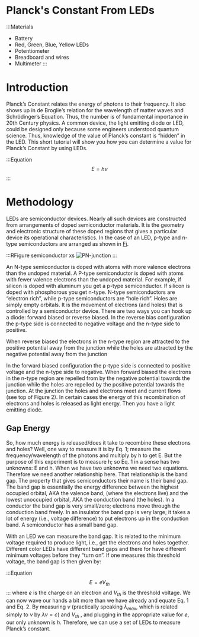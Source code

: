# Planck's Constant From LEDs
:::Materials
 - Battery
 - Red, Green, Blue, Yellow LEDs
 - Potentiometer
 - Breadboard and wires
 - Multimeter
:::

# Introduction
Planck’s Constant relates the energy of photons to their frequency. It also shows up in de Broglie’s relation for the wavelength of matter waves and Schrödinger’s Equation. Thus, the number is of fundamental importance in 20th Century physics. A common device, the light emitting diode or LED, could be designed only because some engineers understood quantum science. Thus, knowledge of the value of Planck’s constant is “hidden” in the LED. This short tutorial will show you how you can determine a value for Planck’s Constant by using LEDs.

:::Equation
$$
E = h \nu
$$
:::

# Methodology

LEDs are semiconductor devices. Nearly all such devices are constructed from arrangements of doped semiconductor materials. It is the geometry and electronic structure of these doped regions that gives a particular device its operational characteristics. In the case of an LED, p-type and n-type semiconductors are arranged as shown in [Fi](#Fi-semiconductor).

:::RFigure semiconductor xs
![PN-junction](../imgs/LED/semiconductor.png)
:::

An N-type semiconductor is doped with atoms with more valence electrons than the undoped material. A P-type semiconductor is doped with atoms with fewer valence electrons than the undoped material. For example, if silicon is doped with aluminum you
get a p-type semiconductor. If silicon is doped with phosphorous you get n-type. N-type semiconductors are “electron rich”, while p-type semiconductors are “hole rich”. Holes are simply empty orbitals. It is the movement of electrons (and holes) that is controlled by a semiconductor device.
There are two ways you can hook up a diode: forward biased or reverse biased. In the reverse bias configuration the p-type side is connected to negative voltage and the n-type side to positive.

When reverse biased the electrons in the n-type region are attracted to the positive potential away from the junction while the holes are attracted by the negative potential away from the junction

In the forward biased configuration the p-type side is connected to positive voltage and the n-type side to negative. When forward biased the electrons in the n-type region are repelled from by the negative potential towards the junction while the holes are repelled by the positive potential towards the junction. At the junction the holes and electrons meet and current flows (see top of
Figure 2). In certain cases the energy of this recombination of electrons and holes is released as light energy. Then you have a light emitting diode.

## Gap Energy

So, how much energy is released/does it take to recombine these electrons and holes? Well, one way to measure it is by Eq. 1; measure the frequency/wavelength of the photons and multiply by h to get E. But the purpose of this experiment is to measure h; so Eq. 1 in a sense has two unknowns: E and h.
When we have two unknowns we need two equations. Therefore we need another relationship here. That relationship is the band gap. The property that gives semiconductors their name is their band gap. The band gap is essentially the energy difference between the highest occupied orbital, AKA the valence band, (where the electrons live) and the lowest unoccupied orbital, AKA the conduction band (the holes). In a conductor the band gap is very small/zero; electrons move through the conduction band freely. In an insulator the band gap is very large; it takes a lot of energy (i.e., voltage difference) to put electrons up in the conduction band. A semiconductor has a small band gap.

With an LED we can measure the band gap. It is related to the minimum voltage required to
produce light, i.e., get the electrons and holes together. Different color LEDs have different band
gaps and there for have different minimum voltages before they “turn on”. If one measures this
threshold voltage, the band gap is then given by:

:::Equation
$$
E = e  V_{th} 
$$
:::
where $e$ is the charge on an electron and $V_{th}$ is the threshold voltage. We can now wave our hands a bit more than we have already and equate Eq. 1 and Eq. 2. By measuring $\nu$ (practically speaking $\lambda_{max}$, which is related simply to $\nu$ by $\lambda\nu = c$) and $V_{th}$ , and plugging in the appropriate value for $e$, our only unknown is $h$. Therefore, we can use a set of LEDs to measure Planck’s constant.
